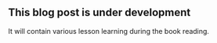 
## This blog post is under development 

It will contain various lesson learning during the book reading. 
